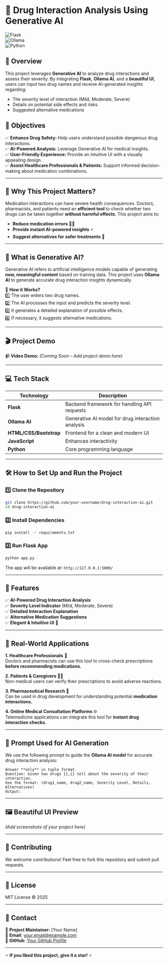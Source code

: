 # 🚀 Drug Interaction Analysis Using Generative AI

![Flask](https://img.shields.io/badge/Flask-1.1.2-blue.svg?logo=flask)  
![Ollama](https://img.shields.io/badge/Ollama-AI-orange)  
![Python](https://img.shields.io/badge/Python-3.9-green.svg?logo=python)  

## 📌 Overview
This project leverages **Generative AI** to analyze drug interactions and assess their severity. By integrating **Flask**, **Ollama AI**, and a **beautiful UI**, users can input two drug names and receive AI-generated insights regarding:

- The severity level of interaction (Mild, Moderate, Severe)
- Details on potential side effects and risks
- Suggested alternative medications

## 🎯 Objectives
✅ **Enhance Drug Safety:** Help users understand possible dangerous drug interactions.  
✅ **AI-Powered Analysis:** Leverage Generative AI for medical insights.  
✅ **User-Friendly Experience:** Provide an intuitive UI with a visually appealing design.  
✅ **Assist Healthcare Professionals & Patients:** Support informed decision-making about medication combinations.  

---

## 🏥 Why This Project Matters?
Medication interactions can have severe health consequences. Doctors, pharmacists, and patients need an **efficient tool** to check whether two drugs can be taken together **without harmful effects**. This project aims to:

- **Reduce medication errors** 💊🚨
- **Provide instant AI-powered insights** ⚡
- **Suggest alternatives for safer treatments** 🔄

---

## 🧠 What is Generative AI?
Generative AI refers to artificial intelligence models capable of generating **new, meaningful content** based on training data. This project uses **Ollama AI** to generate accurate drug interaction insights dynamically.

🔹 **How it Works?**  
1️⃣ The user enters two drug names.  
2️⃣ The AI processes the input and predicts the severity level.  
3️⃣ It generates a detailed explanation of possible effects.  
4️⃣ If necessary, it suggests alternative medications.  

---

## 🎬 Project Demo
📹 **Video Demo:** *(Coming Soon – Add project demo here)*

---

## 💻 Tech Stack
| Technology | Description |
|------------|------------|
| **Flask** | Backend framework for handling API requests |
| **Ollama AI** | Generative AI model for drug interaction analysis |
| **HTML/CSS/Bootstrap** | Frontend for a clean and modern UI |
| **JavaScript** | Enhances interactivity |
| **Python** | Core programming language |

---

## 🛠️ How to Set Up and Run the Project
### 1️⃣ Clone the Repository
```sh
git clone https://github.com/your-username/drug-interaction-ai.git
cd drug-interaction-ai
```

### 2️⃣ Install Dependencies
```sh
pip install -r requirements.txt
```

### 3️⃣ Run Flask App
```sh
python app.py
```
The app will be available at: `http://127.0.0.1:5000/`

---

## 🚀 Features
✅ **AI-Powered Drug Interaction Analysis**  
✅ **Severity Level Indicator** (Mild, Moderate, Severe)  
✅ **Detailed Interaction Explanation**  
✅ **Alternative Medication Suggestions**  
✅ **Elegant & Intuitive UI** 🎨  

---

## 🏥 Real-World Applications
**1. Healthcare Professionals** 🏥  
Doctors and pharmacists can use this tool to cross-check prescriptions **before recommending medications.**

**2. Patients & Caregivers** 👩‍⚕️  
Non-medical users can verify their prescriptions to avoid adverse reactions.

**3. Pharmaceutical Research** 🧪  
Can be used in drug development for understanding potential **medication interactions.**

**4. Online Medical Consultation Platforms** 🌐  
Telemedicine applications can integrate this tool for **instant drug interaction checks.**

---

## 📜 Prompt Used for AI Generation
We use the following prompt to guide the **Ollama AI model** for accurate drug interaction analysis:
```plaintext
Answer **only** in tuple format.
Question: Given two drugs {},{} tell about the severity of their interaction.
Use the format: (drug1_name, drug2_name, Severity Level, Details, Alternatives)
Output:
```

---

## 🖼️ Beautiful UI Preview
*(Add screenshots of your project here)*

---

## 🤝 Contributing
We welcome contributions! Feel free to fork this repository and submit pull requests.  

---

## 📜 License
MIT License © 2025

---

## 📧 Contact
📌 **Project Maintainer:** [Your Name]  
📌 **Email:** your.email@example.com  
📌 **GitHub:** [Your GitHub Profile](https://github.com/your-username/)  

---

⭐ **If you liked this project, give it a star!** ⭐

